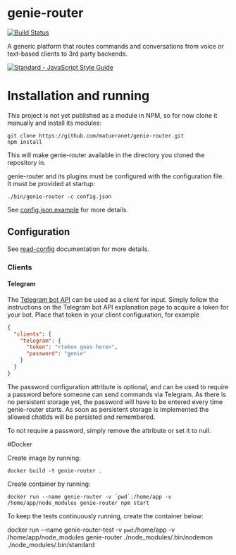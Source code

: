 genie-router
=============

[![Build Status](https://travis-ci.org/matueranet/genie-router.svg?branch=develop)](https://travis-ci.org/matueranet/genie-router)

A generic platform that routes commands and conversations from voice or text-based clients to 3rd party backends.

[![Standard - JavaScript Style Guide](https://img.shields.io/badge/code%20style-standard-brightgreen.svg)](http://standardjs.com/)

# Installation and running

This project is not yet published as a module in NPM, so for now clone it manually and install its modules:

```
git clone https://github.com/matueranet/genie-router.git
npm install
```

This will make genie-router available in the directory you cloned the repository in.

genie-router and its plugins must be configured with the configuration file. It must be provided at startup:

    ./bin/genie-router -c config.json

See [config.json.example](https://github.com/matueranet/genie-router/blob/develop/config.json.dist) for more details.


## Configuration
See [read-config](https://www.npmjs.com/package/read-config) documentation for more details.

### Clients

#### Telegram

The [Telegram bot API](https://core.telegram.org/bots/api) can be used as a client for input. Simply follow
the instructions on the Telegram bot API explanation page to acquire a token for your bot. Place that token
in your client configuration, for example

```json
{
  "clients": {
    "telegram": {
      "token": "<token goes here>",
      "password": "genie"
    }
  }
}
```

The password configuration attribute is optional, and can be used to require a password
before someone can send commands via Telegram. As there is no persistent storage yet,
the password will have to be entered every time genie-router starts. As soon as persistent
storage is implemented the allowed chatIds will be persisted and remembered.

To not require a password, simply remove the attribute or set it to null.

#Docker

Create image by running:

    docker build -t genie-router .

Create container by running:

    docker run --name genie-router -v `pwd`:/home/app -v /home/app/node_modules genie-router npm start

To keep the tests continuously running, create the container below:

  docker run --name genie-router-test -v `pwd`:/home/app -v /home/app/node_modules genie-router ./node_modules/.bin/nodemon ./node_modules/.bin/standard
